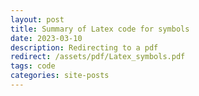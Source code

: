 ```yaml
---
layout: post
title: Summary of Latex code for symbols
date: 2023-03-10
description: Redirecting to a pdf
redirect: /assets/pdf/Latex_symbols.pdf
tags: code
categories: site-posts
---
```

